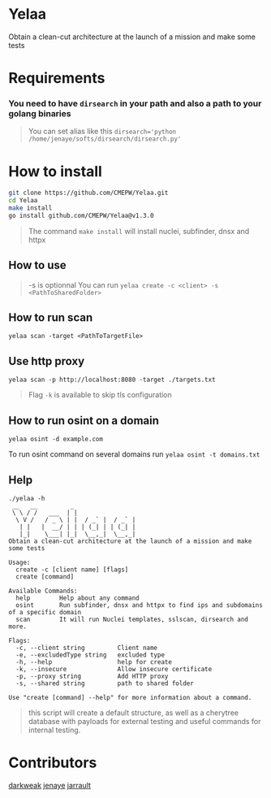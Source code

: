 # Yelaa

Obtain a clean-cut architecture at the launch of a mission and make some tests

# Requirements

### You need to have `dirsearch` in your path and also a path to your golang binaries

> You can set alias like this `dirsearch='python /home/jenaye/softs/dirsearch/dirsearch.py'`

# How to install
```bash
git clone https://github.com/CMEPW/Yelaa.git
cd Yelaa
make install
go install github.com/CMEPW/Yelaa@v1.3.0
```
> The command `make install` will install nuclei, subfinder, dnsx and httpx


## How to use 
>-s is optionnal
You can run `yelaa create -c <client> -s <PathToSharedFolder>`

## How to run scan 

`yelaa scan -target <PathToTargetFile>`

## Use http proxy

`yelaa scan -p http://localhost:8080 -target ./targets.txt`

>Flag `-k` is available to skip tls configuration

## How to run osint on a domain

`yelaa osint -d example.com`

To run osint command on several domains run `yelaa osint -t domains.txt`

## Help 

``` 
./yelaa -h 
 __   __         _
 \ \ / /   ___  | |
  \ V /   / _ \ | |  / _` |  / _` |
   | |   |  __/ | | | (_| | | (_| |
   |_|    \___| |_|  \__,_|  \__,_|
Obtain a clean-cut architecture at the launch of a mission and make some tests

Usage:
  create -c [client name] [flags]
  create [command]

Available Commands:
  help        Help about any command
  osint       Run subfinder, dnsx and httpx to find ips and subdomains of a specific domain
  scan        It will run Nuclei templates, sslscan, dirsearch and more.

Flags:
  -c, --client string         Client name
  -e, --excludedType string   excluded type
  -h, --help                  help for create
  -k, --insecure              Allow insecure certificate
  -p, --proxy string          Add HTTP proxy
  -s, --shared string         path to shared folder

Use "create [command] --help" for more information about a command.

``` 

>this script will create a default structure, as well as a cherytree database with payloads for external testing and useful commands for internal testing.

# Contributors

[darkweak](https://github.com/darkweak)
[jenaye](https://github.com/jenaye)
[jarrault](https://github.com/jarrault)
